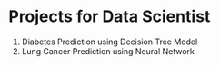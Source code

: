 # Projects for Data Scientist
1. Diabetes Prediction using Decision Tree Model
2. Lung Cancer Prediction using Neural Network
